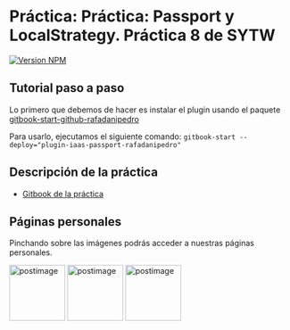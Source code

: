 # Práctica: Práctica: Passport y LocalStrategy. Práctica 8 de SYTW

[![Version NPM](https://img.shields.io/npm/v/plugin-iaas-passport-rafadanipedro.svg)](https://www.npmjs.com/package/plugin-iaas-passport-rafadanipedro)

## Tutorial paso a paso
Lo primero que debemos de hacer es instalar el plugin usando el paquete [gitbook-start-github-rafadanipedro](https://www.npmjs.com/package/gitbook-start-github-rafadanipedro)

Para usarlo, ejecutamos el siguiente comando: `gitbook-start --deploy="plugin-iaas-passport-rafadanipedro"`

## Descripción de la práctica
 * [Gitbook de la práctica](https://casianorodriguezleon.gitbooks.io/ull-esit-1617/content/practicas/practicapassportlocal.html)

## Páginas personales

Pinchando sobre las imágenes podrás acceder a nuestras páginas personales.

<a href='https://rafaherrero.github.io' target='_blank'><img src='https://avatars2.githubusercontent.com/u/11819652?v=3&s=400' border='0' alt='postimage' width='100px'/></a> <a href='https://danielramosacosta.github.io/' target='_blank'><img src='https://avatars2.githubusercontent.com/u/11427028?v=3&s=400' border='0' alt='postimage' width='100px'/></a> <a href='https://alu0100505078.github.io/' target='_blank'><img src='https://avatars3.githubusercontent.com/u/14938442?v=3&s=400' border='0' alt='postimage' width='100px'/></a>
